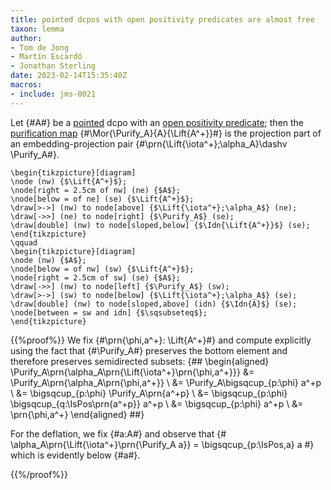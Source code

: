```yaml
---
title: pointed dcpos with open positivity predicates are almost free
taxon: lemma
author:
- Tom de Jong
- Martín Escardó
- Jonathan Sterling
date: 2023-02-14T15:35:40Z
macros:
- include: jms-0021
---
```


Let {#A#} be a [pointed](jms-001S) dcpo with an [open positivity predicate](jms-0022); then the [purification map](jms-0021) {#\Mor{\Purify_A}{A}{\Lift{A^+}}#} is the projection part of an embedding-projection pair {#\prn{\Lift{\iota^+};\alpha_A}\dashv \Purify_A#}.

```render-latex
\begin{tikzpicture}[diagram]
\node (nw) {$\Lift{A^+}$};
\node[right = 2.5cm of nw] (ne) {$A$};
\node[below = of ne] (se) {$\Lift{A^+}$};
\draw[>->] (nw) to node[above] {$\Lift{\iota^+};\alpha_A$} (ne);
\draw[->>] (ne) to node[right] {$\Purify_A$} (se);
\draw[double] (nw) to node[sloped,below] {$\Idn{\Lift{A^+}}$} (se);
\end{tikzpicture}
\qquad
\begin{tikzpicture}[diagram]
\node (nw) {$A$};
\node[below = of nw] (sw) {$\Lift{A^+}$};
\node[right = 2.5cm of sw] (se) {$A$};
\draw[->>] (nw) to node[left] {$\Purify_A$} (sw);
\draw[>->] (sw) to node[below] {$\Lift{\iota^+};\alpha_A$} (se);
\draw[double] (nw) to node[sloped,above] (idn) {$\Idn{A}$} (se);
\node[between = sw and idn] {$\sqsubseteq$};
\end{tikzpicture}
```

{{%proof%}}
We fix {#\prn{\phi,a^+}: \Lift{A^+}#} and compute explicitly using the fact that {#\Purify_A#} preserves the bottom element and therefore preserves semidirected subsets:
{##
\begin{aligned}
  \Purify_A\prn{\alpha_A\prn{\Lift{\iota^+}\prn{\phi,a^+}}} &= 
  \Purify_A\prn{\alpha_A\prn{\phi,a^+}}
  \\
  &= \Purify_A\bigsqcup_{p:\phi} a^+p
  \\
  &= \bigsqcup_{p:\phi} \Purify_A\prn{a^+p}
  \\
  &= \bigsqcup_{p:\phi} \bigsqcup_{q:\IsPos\prn{a^+p}} a^+p
  \\
  &= 
  \bigsqcup_{p:\phi} a^+p
  \\
  &=
  \prn{\phi,a^+}
\end{aligned}
##}

For the deflation, we fix {#a:A#} and observe that
{#
  \alpha_A\prn{\Lift{\iota^+}\prn{\Purify_A a}} =
  \bigsqcup_{p:\IsPos\,a} a
#} which is evidently below {#a#}.

{{%/proof%}}
